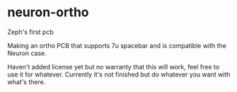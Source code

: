 # neuron-ortho
Zeph's first pcb

Making an ortho PCB that supports 7u spacebar and is compatible with the Neuron case.


Haven't added license yet but no warranty that this will work, feel free to use it for whatever. Currently it's not finished but do whatever you want with what's there.
